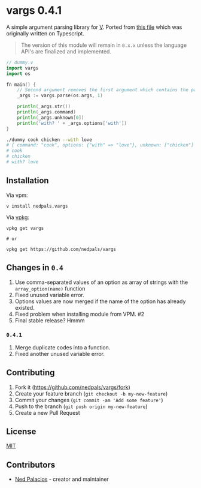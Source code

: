 # vargs 0.4.1
A simple argument parsing library for [V](https://vlang.io). Ported from [this file](https://github.com/nedpals/kuman/blob/master/src/parser.ts) which was originally written on Typescript.

> The version of this module will remain in `0.x.x` unless the language API's are finalized and implemented.

```go
// dummy.v
import vargs
import os

fn main() {
    // Second argument removes the first argument which contains the path of the executable.
    _args := vargs.parse(os.args, 1)

    println(_args.str())
    println(_args.command)
    println(_args.unknown[0])
    println('with? ' + _args.options['with'])
}
```

```bash
./dummy cook chicken --with love
# { command: "cook", options: {"with" => "love"}, unknown: ["chicken"] }
# cook
# chicken
# with? love
```

## Installation
Via vpm:
```
v install nedpals.vargs
```

Via [vpkg](https://github.com/v-pkg/vpkg):
```
vpkg get vargs

# or

vpkg get https://github.com/nedpals/vargs
```

## Changes in `0.4`
1. Use comma-separated values of an option as array of strings with the `array_option(name)` function
2. Fixed unused variable error.
3. Options values are now merged if the name of the option has already existed.
4. Fixed problem when installing module from VPM. #2
5. Final stable release? Hmmm

### `0.4.1`
1. Merge duplicate codes into a function.
2. Fixed another unused variable error.

## Contributing
1. Fork it (<https://github.com/nedpals/vargs/fork>)
2. Create your feature branch (`git checkout -b my-new-feature`)
3. Commit your changes (`git commit -am 'Add some feature'`)
4. Push to the branch (`git push origin my-new-feature`)
5. Create a new Pull Request

## License
[MIT](LICENSE)

## Contributors

- [Ned Palacios](https://github.com/nedpals) - creator and maintainer
